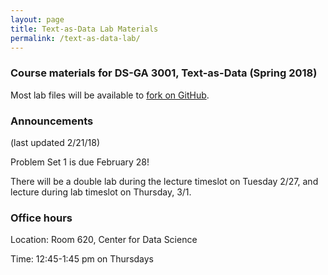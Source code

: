 ```yaml
---
layout: page
title: Text-as-Data Lab Materials
permalink: /text-as-data-lab/
---
```


### Course materials for DS-GA 3001, Text-as-Data (Spring 2018)

Most lab files will be available to <a href="https://github.com/leslie-huang/Text-as-Data-Lab-Spr2018">fork on GitHub</a>.

### Announcements

(last updated 2/21/18)

Problem Set 1 is due February 28!

There will be a double lab during the lecture timeslot on Tuesday 2/27, and lecture during lab timeslot on Thursday, 3/1.

### Office hours

Location: Room 620, Center for Data Science

Time: 12:45-1:45 pm on Thursdays
